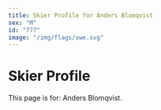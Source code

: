 ```yaml
---
title: Skier Profile for Anders Blomqvist
sex: "M"
id: "777"
image: "/img/flags/swe.svg" 
---
```


# Skier Profile

This page is for: Anders Blomqvist.
    